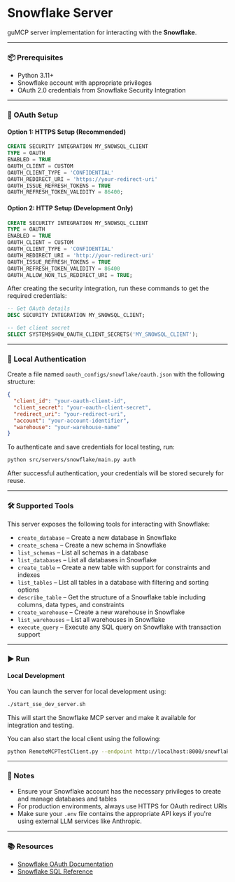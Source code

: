 # Snowflake Server

guMCP server implementation for interacting with the **Snowflake**.

---

### 📦 Prerequisites

- Python 3.11+
- Snowflake account with appropriate privileges
- OAuth 2.0 credentials from Snowflake Security Integration

---

### 🔐 OAuth Setup

#### Option 1: HTTPS Setup (Recommended)
```sql
CREATE SECURITY INTEGRATION MY_SNOWSQL_CLIENT
TYPE = OAUTH
ENABLED = TRUE
OAUTH_CLIENT = CUSTOM
OAUTH_CLIENT_TYPE = 'CONFIDENTIAL'
OAUTH_REDIRECT_URI = 'https://your-redirect-uri'
OAUTH_ISSUE_REFRESH_TOKENS = TRUE
OAUTH_REFRESH_TOKEN_VALIDITY = 86400;
```

#### Option 2: HTTP Setup (Development Only)
```sql
CREATE SECURITY INTEGRATION MY_SNOWSQL_CLIENT
TYPE = OAUTH
ENABLED = TRUE
OAUTH_CLIENT = CUSTOM
OAUTH_CLIENT_TYPE = 'CONFIDENTIAL'
OAUTH_REDIRECT_URI = 'http://your-redirect-uri'
OAUTH_ISSUE_REFRESH_TOKENS = TRUE
OAUTH_REFRESH_TOKEN_VALIDITY = 86400
OAUTH_ALLOW_NON_TLS_REDIRECT_URI = TRUE;
```

After creating the security integration, run these commands to get the required credentials:

```sql
-- Get OAuth details
DESC SECURITY INTEGRATION MY_SNOWSQL_CLIENT;

-- Get client secret
SELECT SYSTEM$SHOW_OAUTH_CLIENT_SECRETS('MY_SNOWSQL_CLIENT');
```

---

### 🔐 Local Authentication

Create a file named `oauth_configs/snowflake/oauth.json` with the following structure:

```json
{
  "client_id": "your-oauth-client-id",
  "client_secret": "your-oauth-client-secret",
  "redirect_uri": "your-redirect-uri",
  "account": "your-account-identifier",
  "warehouse": "your-warehouse-name"
}
```

To authenticate and save credentials for local testing, run:

```bash
python src/servers/snowflake/main.py auth
```

After successful authentication, your credentials will be stored securely for reuse.

---

### 🛠️ Supported Tools

This server exposes the following tools for interacting with Snowflake:

- `create_database` – Create a new database in Snowflake
- `create_schema` – Create a new schema in Snowflake
- `list_schemas` – List all schemas in a database
- `list_databases` – List all databases in Snowflake
- `create_table` – Create a new table with support for constraints and indexes
- `list_tables` – List all tables in a database with filtering and sorting options
- `describe_table` – Get the structure of a Snowflake table including columns, data types, and constraints
- `create_warehouse` – Create a new warehouse in Snowflake
- `list_warehouses` – List all warehouses in Snowflake
- `execute_query` – Execute any SQL query on Snowflake with transaction support

---

### ▶️ Run

#### Local Development

You can launch the server for local development using:

```bash
./start_sse_dev_server.sh
```

This will start the Snowflake MCP server and make it available for integration and testing.

You can also start the local client using the following:

```bash
python RemoteMCPTestClient.py --endpoint http://localhost:8000/snowflake/local
```

---

### 📎 Notes

- Ensure your Snowflake account has the necessary privileges to create and manage databases and tables
- For production environments, always use HTTPS for OAuth redirect URIs
- Make sure your `.env` file contains the appropriate API keys if you're using external LLM services like Anthropic.

---

### 📚 Resources

- [Snowflake OAuth Documentation](https://docs.snowflake.com/en/user-guide/oauth-custom)
- [Snowflake SQL Reference](https://docs.snowflake.com/en/sql-reference)
